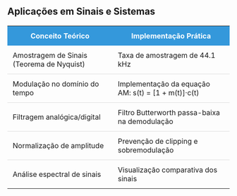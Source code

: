 ## Aplicações em Sinais e Sistemas
<table style="width: 100%; border-collapse: collapse; margin-top: 20px;">
  <tr>
    <th style="background: #3498db; color: white; padding: 12px;">Conceito Teórico</th>
    <th style="background: #3498db; color: white; padding: 12px;">Implementação Prática</th>
  </tr>
  <tr>
    <td style="padding: 12px; border-bottom: 1px solid #ddd;">Amostragem de Sinais (Teorema de Nyquist)</td>
    <td style="padding: 12px; border-bottom: 1px solid #ddd;">Taxa de amostragem de 44.1 kHz</td>
  </tr>
  <tr>
    <td style="padding: 12px; border-bottom: 1px solid #ddd;">Modulação no domínio do tempo</td>
    <td style="padding: 12px; border-bottom: 1px solid #ddd;">Implementação da equação AM: s(t) = [1 + m(t)]·c(t)</td>
  </tr>
  <tr>
    <td style="padding: 12px; border-bottom: 1px solid #ddd;">Filtragem analógica/digital</td>
    <td style="padding: 12px; border-bottom: 1px solid #ddd;">Filtro Butterworth passa-baixa na demodulação</td>
  </tr>
  <tr>
    <td style="padding: 12px; border-bottom: 1px solid #ddd;">Normalização de amplitude</td>
    <td style="padding: 12px; border-bottom: 1px solid #ddd;">Prevenção de clipping e sobremodulação</td>
  </tr>
  <tr>
    <td style="padding: 12px;">Análise espectral de sinais</td>
    <td style="padding: 12px;">Visualização comparativa dos sinais</td>
  </tr>
</table>
